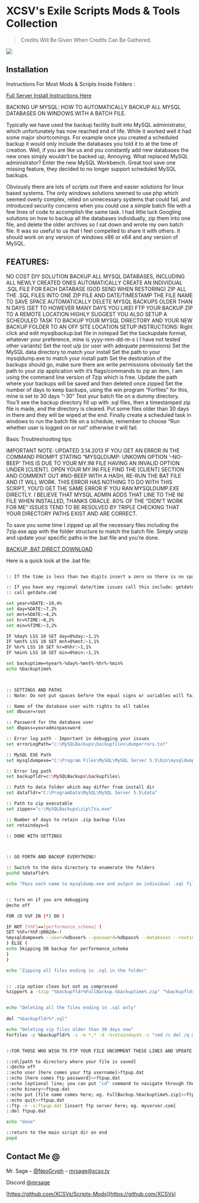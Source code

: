 # XCSV's Exile Scripts Mods & Tools Collection
> Credits Will Be Given When Credits Can Be Gathered.


![](header.png)

## Installation

Instructions For Most Mods & Scripts Inside Folders :

<a href="https://github.com/XCSVs/Scripts-Mods/blob/master/INSTRUCTIONS/Exile%20Server%20Owner%20Guide%20v1.7.pdf
">Full Server Install Instructions Here</a>

BACKING UP MYSQL: HOW TO AUTOMATICALLY BACKUP ALL MYSQL DATABASES ON WINDOWS WITH A BATCH FILE.


 Typically we have used the backup facility built into MySQL administrator, which unfortunately has now reached end of life. While it worked well it had some major shortcomings. For example once you created a scheduled backup it would only include the databases you told it to at the time of creation.
  Well, if you are like us and you constantly add new databases the new ones simply wouldn’t be backed up, Annoying. What replaced MySQL administrator? Enter the new MySQL Workbench. Great tool save one missing feature, they decided to no longer support scheduled MySQL backups.

Obviously there are lots of scripts out there and easier solutions for linux based systems. The only windows solutions seemed to use php which seemed overly complex, relied on unnecessary systems that could fail, and introduced security concerns when you could use a simple batch file with a few lines of code to accomplish the same task. 
I had little luck Googling solutions on how to backup all the databases individually, zip them into one file, and delete the older archives so I sat down and wrote my own batch file. It was so useful to us that I feel compelled to share it with others. It should work on any version of windows x86 or x64 and any version of MySQL.


## FEATURES:

NO COST DIY SOLUTION
BACKUP ALL MYSQL DATABASES, INCLUDING ALL NEWLY CREATED ONES AUTOMATICALLY
CREATE AN INDIVIDUAL .SQL FILE FOR EACH DATABASE (GOD SEND WHEN RESTORING)
ZIP ALL THE .SQL FILES INTO ONE ZIP FILE AND DATE/TIMESTAMP THE FILE NAME TO SAVE SPACE
AUTOMATICALLY DELETE MYSQL BACKUPS OLDER THAN N DAYS (SET TO HOWEVER MANY DAYS YOU LIKE)
FTP YOUR BACKUP ZIP TO A REMOTE LOCATION
HIGHLY SUGGEST YOU ALSO SETUP A SCHEDULED TASK TO BACKUP YOUR MYSQL DIRECTORY AND YOUR NEW BACKUP FOLDER TO AN OFF SITE LOCATION
SETUP INSTRUCTIONS:
Right click and edit mysqlbackup.bat file in notepad
Set the backupdate format, whatever your preference, mine is yyyy-mm-dd-m-s ( I have not tested other variants)
Set the root u/p (or user with adequate permissions)
Set the MySQL data directory to match your install
Set the path to your mysqldump.exe to match your install path
Set the destination of the backups should go, make sure there are write permissions obviously
Set the path to your zip application with it’s flags/commands to zip an item, I am using the command line version of 7zip which is free.
Update the path where your backups will be saved and then deleted once zipped
Set the number of days to keep backups, using the win program “Forfiles” for this, mine is set to 30 days “-30”
Test your batch file on a dummy directory. You’ll see the backup directory fill up with .sql files, then a timestamped zip file is made, and the directory is cleared. Put some files older than 30 days in there and they will be wiped at the end.
Finally create a scheduled task in windows to run the batch file on a schedule, remember to choose “Run whether user is logged on or not” otherwise it will fail.
 

Basic Troubleshooting tips:

IMPORTANT NOTE: UPDATED 3.14.2013 IF YOU GET AN ERROR IN THE COMMAND PROMPT STATING “MYSQLDUMP: UNKOWN OPTION ‘–NO-BEEP’ THIS IS DUE TO YOUR MY.INI FILE HAVING AN INVALID OPTION UNDER [CLIENT]. OPEN YOUR MY.INI FILE FIND THE [CLIENT] SECTION AND COMMENT OUT #NO-BEEP WITH A HASH, RE-RUN THE BAT FILE AND IT WILL WORK. THIS ERROR HAS NOTHING TO DO WITH THIS SCRIPT, YOU’D GET THE SAME ERROR IF YOU RAN MYSQLDUMP.EXE DIRECTLY. I BELIEVE THAT MYSQL ADMIN ADDS THAT LINE TO THE INI FILE WHEN INSTALLED, THANKS ORACLE.
80% OF THE “DIDN’T WORK FOR ME” ISSUES TEND TO BE RESOLVED BY TRIPLE CHECKING THAT YOUR DIRECTORY PATHS EXIST AND ARE CORRECT.
 

To save you some time I zipped up all the necessary files including the 7zip.exe app with the folder structure to match the batch file. Simply unzip and update your specific paths in the .bat file and you’re done.


<a href="https://www.redolive.com/downloads/Auto-MySQL-Backup-Win-1.5.zip
">BACKUP .BAT DIRECT DOWNLOAD</a>


Here is a quick look at the .bat file:


```sh

:: If the time is less than two digits insert a zero so there is no space to break the filename

:: If you have any regional date/time issues call this include: getdate.cmd  credit: Simon Sheppard for this cmd - untested
:: call getdate.cmd

set year=%DATE:~10,4%
set day=%DATE:~7,2%
set mnt=%DATE:~4,2%
set hr=%TIME:~0,2%
set min=%TIME:~3,2%

IF %day% LSS 10 SET day=0%day:~1,1%
IF %mnt% LSS 10 SET mnt=0%mnt:~1,1%
IF %hr% LSS 10 SET hr=0%hr:~1,1%
IF %min% LSS 10 SET min=0%min:~1,1%

set backuptime=%year%-%day%-%mnt%-%hr%-%min%
echo %backuptime%



:: SETTINGS AND PATHS 
:: Note: Do not put spaces before the equal signs or variables will fail

:: Name of the database user with rights to all tables
set dbuser=root

:: Password for the database user
set dbpass=youradminpassword

:: Error log path - Important in debugging your issues
set errorLogPath="c:\MySQLBackups\backupfiles\dumperrors.txt"

:: MySQL EXE Path
set mysqldumpexe="C:\Program Files\MySQL\MySQL Server 5.5\bin\mysqldump.exe"

:: Error log path
set backupfldr=c:\MySQLBackups\backupfiles\

:: Path to data folder which may differ from install dir
set datafldr="C:\ProgramData\MySQL\MySQL Server 5.5\data"

:: Path to zip executable
set zipper="c:\MySQLBackups\zip\7za.exe"

:: Number of days to retain .zip backup files 
set retaindays=5

:: DONE WITH SETTINGS



:: GO FORTH AND BACKUP EVERYTHING!

:: Switch to the data directory to enumerate the folders
pushd %datafldr%

echo "Pass each name to mysqldump.exe and output an individual .sql file for each"


:: turn on if you are debugging
@echo off

FOR /D %%F IN (*) DO (

IF NOT [%%F]==[performance_schema] (
SET %%F=!%%F:@002d=-!
%mysqldumpexe% --user=%dbuser% --password=%dbpass% --databases --routines --log-error=%errorLogPath% %%F > "%backupfldr%%%F.%backuptime%.sql"
) ELSE (
echo Skipping DB backup for performance_schema
)
)

echo "Zipping all files ending in .sql in the folder"


:: .zip option clean but not as compressed
%zipper% a -tzip "%backupfldr%FullBackup.%backuptime%.zip" "%backupfldr%*.sql"


echo "Deleting all the files ending in .sql only"
 
del "%backupfldr%*.sql"

echo "Deleting zip files older than 30 days now"
Forfiles -p %backupfldr% -s -m *.* -d -%retaindays% -c "cmd /c del /q @path"


::FOR THOSE WHO WISH TO FTP YOUR FILE UNCOMMENT THESE LINES AND UPDATE - Thanks Kamil for this addition!

::cd\[path to directory where your file is saved]
::@echo off
::echo user [here comes your ftp username]>ftpup.dat
::echo [here comes ftp password]>>ftpup.dat
::echo [optional line; you can put "cd" command to navigate through the folders on the ftp server; eg. cd\folder1\folder2]>>ftpup.dat
::echo binary>>ftpup.dat
::echo put [file name comes here; eg. FullBackup.%backuptime%.zip]>>ftpup.dat
::echo quit>>ftpup.dat
::ftp -n -s:ftpup.dat [insert ftp server here; eg. myserver.com]
::del ftpup.dat

echo "done"

::return to the main script dir on end
popd

```


## Contact Me @

Mr. Sage – [@NeoGryph](https://twitter.com/NeoGryph) – mrsage@xcsv.tv

Discord [@mrsage](https://discord.gg/tvhquY6)

[https://github.com/XCSVs/Scripts-Mods](https://github.com/XCSVs)